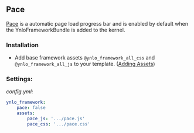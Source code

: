 ## Pace
[Pace](github.hubspot.com/pace/docs/welcome/) is a automatic page load progress bar and is enabled by default when the YnloFrameworkBundle is added to the kernel. 

### Installation

- Add base framework assets `@ynlo_framework_all_css` and `@ynlo_framework_all_js` to your template. ([Adding Assets](assets.md)) 

### Settings:

_config.yml:_
````yml
ynlo_framework:
    pace: false
    assets:
        pace_js: '.../pace.js'
        pace_css: '.../pace.css'
````

 